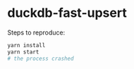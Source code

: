 # duckdb-fast-upsert

Steps to reproduce:

```bash
yarn install
yarn start
# the process crashed
```
